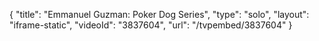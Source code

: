{
    "title": "Emmanuel Guzman: Poker Dog Series",
    "type": "solo",
    "layout": "iframe-static",
    "videoId": "3837604",
    "url": "\/tvpembed\/3837604"
}